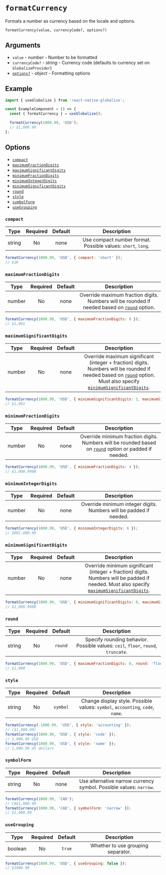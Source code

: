 # `formatCurrency`

Formats a number as currency based on the locale and options.

`formatCurrency(value, currencyCode?, options?)`

## Arguments

- `value` - *number* - Number to be formatted
- `currencyCode?` - *string* - Currency code (defaults to currency set on `GlobalizeProvider`)
- [`options?`](#options) - *object* - Formatting options

## Example

```js
import { useGlobalize } from 'react-native-globalize';

const ExampleComponent = () => {
  const { formatCurrency } = useGlobalize();

  formatCurrency(1000.99, 'USD');
  // $1,000.99
};
```

## Options

- [`compact`](#compact)
- [`maximumFractionDigits`](#maximumfractiondigits)
- [`maximumSignificantDigits`](#maximumsignificantdigits)
- [`minimumFractionDigits`](#minimumfractiondigits)
- [`minimumIntegerDigits`](#minimumintegerdigits)
- [`minimumSignificantDigits`](#minimumsignificantdigits)
- [`round`](#round)
- [`style`](#style)
- [`symbolForm`](#symbolform)
- [`useGrouping`](#usegrouping)

### `compact`

|  Type  | Required | Default | Description |
| :----: | :------: | :-----: | :---------: |
| string |    No    |   none  | Use compact number format. Possible values: `short`, `long`. |

```js
formatCurrency(1000.99, 'USD', { compact: 'short' });
// $1K
```

### `maximumFractionDigits`

|  Type  | Required | Default | Description |
| :----: | :------: | :-----: | :---------: |
| number |    No    |   none  | Override maximum fraction digits. Numbers will be rounded if needed based on [`round`](#round) option. |

```js
formatCurrency(1000.99, 'USD', { maximumFractionDigits: 0 });
// $1,001
```

### `maximumSignificantDigits`

|  Type  | Required | Default | Description |
| :----: | :------: | :-----: | :---------: |
| number |    No    |   none  | Override maximum significant (integer + fraction) digits. Numbers will be rounded if needed based on [`round`](#round) option. Must also specify [`minimumSignificantDigits`](#minimumsignificantdigits). |

```js
formatCurrency(1000.99, 'USD', { minimumSignificantDigits: 2, maximumSignificantDigits: 4 });
// $1,001
```

### `minimumFractionDigits`

|  Type  | Required | Default | Description |
| :----: | :------: | :-----: | :---------: |
| number |    No    |   none  | Override minimum fraction digits. Numbers will be rounded based on [`round`](#round) option or padded if needed. |

```js
formatCurrency(1000.99, 'USD', { minimumFractionDigits: 4 });
// $1,000.9900
```

### `minimumIntegerDigits`

|  Type  | Required | Default | Description |
| :----: | :------: | :-----: | :---------: |
| number |    No    |   none  | Override minimum integer digits. Numbers will be padded if needed. |

```js
formatCurrency(1000.99, 'USD', { minimumIntegerDigits: 6 });
// $001,000.99
```

### `minimumSignificantDigits`

|  Type  | Required | Default | Description |
| :----: | :------: | :-----: | :---------: |
| number |    No    |   none  | Override minimum significant (integer + fraction) digits. Numbers will be padded if needed. Must also specify [`maximumSignificantDigits`](#maximumsignificantdigits). |

```js
formatCurrency(1000.99, 'USD', { minimumSignificantDigits: 8, maximumSignificantDigits: 10 });
// $1,000.9900
```

### `round`

|  Type  | Required | Default | Description |
| :----: | :------: | :-----: | :---------: |
| string |    No    | `round` | Specify rounding behavior. Possible values: `ceil`, `floor`, `round`, `truncate`. |

```js
formatCurrency(1000.99, 'USD', { maximumFractionDigits: 0, round: 'floor' });
// $1,000
```

### `style`

|  Type  | Required | Default | Description |
| :----: | :------: | :-----: | :---------: |
| string |    No    | `symbol` | Change display style. Possible values: `symbol`, `accounting`, `code`, `name`. |

```js
formatCurrency(-1000.99, 'USD', { style: 'accounting' });
// ($1,000.99)
formatCurrency(1000.99, 'USD', { style: 'code' });
// 1,000.99 USD
formatCurrency(1000.99, 'USD', { style: 'name' });
// 1,000.99 US dollars
```

### `symbolForm`

|  Type  | Required | Default | Description |
| :----: | :------: | :-----: | :---------: |
| string |    No    |  none   | Use alternative narrow currency symbol. Possible values: `narrow`. |

```js
formatCurrency(1000.99, 'CAD');
// CA$1,000.99
formatCurrency(1000.99, 'CAD', { symbolForm: 'narrow' });
// $1,000.99
```

### `useGrouping`

|  Type  | Required | Default | Description |
| :----: | :------: | :-----: | :---------: |
| boolean |   No    |  `true` | Whether to use grouping separator. |

```js
formatCurrency(1000.99, 'USD', { useGrouping: false });
// $1000.99
```

